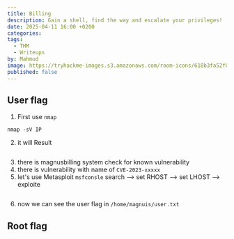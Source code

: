 ```yaml
---
title: Billing
description: Gain a shell, find the way and escalate your privileges!
date: 2025-04-11 16:00 +0200
categories: 
tags:
  - THM
  - Writeups
by: Mahmud
image: https://tryhackme-images.s3.amazonaws.com/room-icons/618b3fa52f0acc0061fb0172-1741192887584
published: false
---
```

## User flag 

1. First use `nmap`

```Console
nmap -sV IP
```

2. it will Result

```Console
```
3. there is magnusbilling system check for known vulnerability 
4. there is vulnerability with name of `CVE-2023-xxxxx`
5. let's use Metasploit `msfconsle` search --> set RHOST --> set LHOST --> exploite  

```Console
```
6. now we can see the user flag in `/home/magnuis/user.txt`

## Root flag

